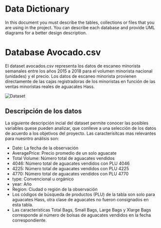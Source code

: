 # Data Dictionary

In this document you must describe the tables, collections or files that you are using in the project. You can describe each database and provide UML diagrams for a better design description.

# Database Avocado.csv

El dataset avocados.csv representa los datos de escaneo minorista semanales entre los años 2015 a 2018 para el volumen minorista nacional (unidades) y el precio. Los datos de escaneo minorista provienen directamente de las cajas registradoras de los minoristas en función de las ventas minoristas reales de aguacates Hass.

![Dataset](https://drive.google.com/uc?export=view&id=1-oTJHL-Ap-VM2cUG5fYLz2wZAfhryXCv)

## Descripción de los datos

La siguiente descripción incial del dataset permite conocer las posibles variables quese pueden analizar, que conlleve a una selección de los datos de acuerdo a los objetivos del proyecto. Las caracterísitcas mas relevantes para nuesntro análisis son:

* Date: La fecha de la observación
* AveragePrice: Precio promedio de un solo aguacate
* Total Volume: Número total de aguacates vendidos
* 4046: Número total de aguacates vendidos con PLU 4046
* 4225: Número total de aguacates vendidos con PLU 4225
* 4770: Número total de aguacates vendidos con PLU 4770
* type: Convencional u orgánico
* year: Año
* Region: Ciudad o región de la observación
* Los códigos de búsqueda de productos (PLU) de la tabla son solo para aguacates Hass, otra clase de aguacates no fueron consignados en esta tabla.
* Las características Total Bags, Small Bags, Large Bags y Xlarge Bags corresponde al número de bolsas de aguacates vendidos en la fecha correspondiente.
